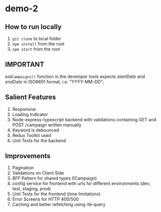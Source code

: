 # demo-2

## How to run locally

1. `git clone` to local folder
2. `npm install` from the root
3. `npm start` from the root

## IMPORTANT

`AddCampaigns()` function in the developer tools expects _startDate_ and _endDate_ in ISO8601 format, i.e. "YYYY-MM-DD";

## Salient Features

1. Responsive
2. Loading Indicator
3. Node-express-typescript backend with validations containing GET and POST /campaign written manually
4. Keyword is debounced
5. Redux Toolkit used
6. Unit Tests for the backend

## Improvements

1. Pagination
2. Validations on Client Side
3. BFF Pattern for shared types (ICampaign)
4. config service for frontend with urls for different environments (dev, test, staging, prod)
5. Unit Tests for the frontend (time limitations)
6. Error Screens for HTTP 400/500
7. Caching and better refetching using rtk-query
